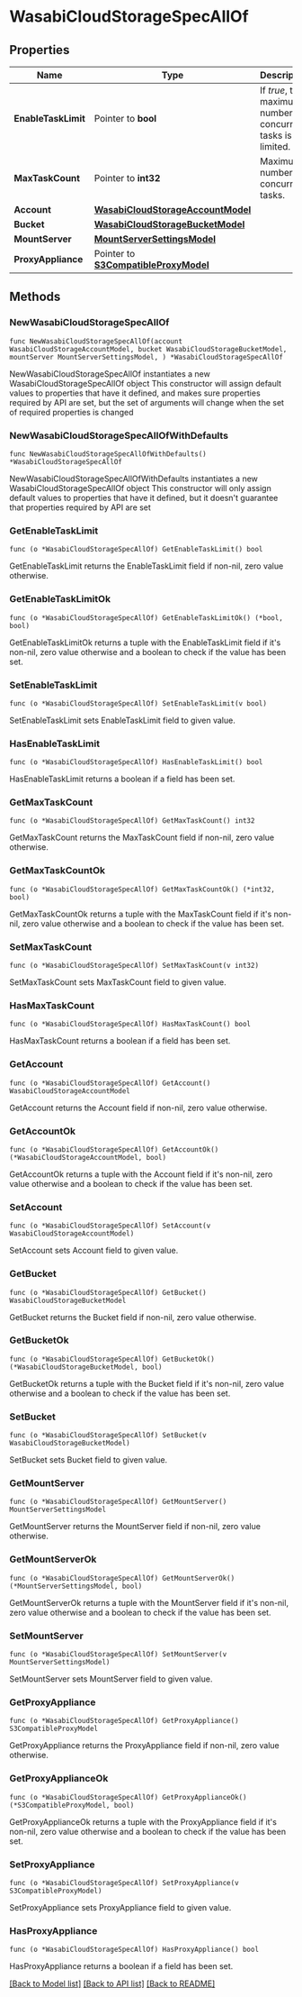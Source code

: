 # WasabiCloudStorageSpecAllOf

## Properties

Name | Type | Description | Notes
------------ | ------------- | ------------- | -------------
**EnableTaskLimit** | Pointer to **bool** | If *true*, the maximum number of concurrent tasks is limited. | [optional] 
**MaxTaskCount** | Pointer to **int32** | Maximum number of concurrent tasks. | [optional] 
**Account** | [**WasabiCloudStorageAccountModel**](WasabiCloudStorageAccountModel.md) |  | 
**Bucket** | [**WasabiCloudStorageBucketModel**](WasabiCloudStorageBucketModel.md) |  | 
**MountServer** | [**MountServerSettingsModel**](MountServerSettingsModel.md) |  | 
**ProxyAppliance** | Pointer to [**S3CompatibleProxyModel**](S3CompatibleProxyModel.md) |  | [optional] 

## Methods

### NewWasabiCloudStorageSpecAllOf

`func NewWasabiCloudStorageSpecAllOf(account WasabiCloudStorageAccountModel, bucket WasabiCloudStorageBucketModel, mountServer MountServerSettingsModel, ) *WasabiCloudStorageSpecAllOf`

NewWasabiCloudStorageSpecAllOf instantiates a new WasabiCloudStorageSpecAllOf object
This constructor will assign default values to properties that have it defined,
and makes sure properties required by API are set, but the set of arguments
will change when the set of required properties is changed

### NewWasabiCloudStorageSpecAllOfWithDefaults

`func NewWasabiCloudStorageSpecAllOfWithDefaults() *WasabiCloudStorageSpecAllOf`

NewWasabiCloudStorageSpecAllOfWithDefaults instantiates a new WasabiCloudStorageSpecAllOf object
This constructor will only assign default values to properties that have it defined,
but it doesn't guarantee that properties required by API are set

### GetEnableTaskLimit

`func (o *WasabiCloudStorageSpecAllOf) GetEnableTaskLimit() bool`

GetEnableTaskLimit returns the EnableTaskLimit field if non-nil, zero value otherwise.

### GetEnableTaskLimitOk

`func (o *WasabiCloudStorageSpecAllOf) GetEnableTaskLimitOk() (*bool, bool)`

GetEnableTaskLimitOk returns a tuple with the EnableTaskLimit field if it's non-nil, zero value otherwise
and a boolean to check if the value has been set.

### SetEnableTaskLimit

`func (o *WasabiCloudStorageSpecAllOf) SetEnableTaskLimit(v bool)`

SetEnableTaskLimit sets EnableTaskLimit field to given value.

### HasEnableTaskLimit

`func (o *WasabiCloudStorageSpecAllOf) HasEnableTaskLimit() bool`

HasEnableTaskLimit returns a boolean if a field has been set.

### GetMaxTaskCount

`func (o *WasabiCloudStorageSpecAllOf) GetMaxTaskCount() int32`

GetMaxTaskCount returns the MaxTaskCount field if non-nil, zero value otherwise.

### GetMaxTaskCountOk

`func (o *WasabiCloudStorageSpecAllOf) GetMaxTaskCountOk() (*int32, bool)`

GetMaxTaskCountOk returns a tuple with the MaxTaskCount field if it's non-nil, zero value otherwise
and a boolean to check if the value has been set.

### SetMaxTaskCount

`func (o *WasabiCloudStorageSpecAllOf) SetMaxTaskCount(v int32)`

SetMaxTaskCount sets MaxTaskCount field to given value.

### HasMaxTaskCount

`func (o *WasabiCloudStorageSpecAllOf) HasMaxTaskCount() bool`

HasMaxTaskCount returns a boolean if a field has been set.

### GetAccount

`func (o *WasabiCloudStorageSpecAllOf) GetAccount() WasabiCloudStorageAccountModel`

GetAccount returns the Account field if non-nil, zero value otherwise.

### GetAccountOk

`func (o *WasabiCloudStorageSpecAllOf) GetAccountOk() (*WasabiCloudStorageAccountModel, bool)`

GetAccountOk returns a tuple with the Account field if it's non-nil, zero value otherwise
and a boolean to check if the value has been set.

### SetAccount

`func (o *WasabiCloudStorageSpecAllOf) SetAccount(v WasabiCloudStorageAccountModel)`

SetAccount sets Account field to given value.


### GetBucket

`func (o *WasabiCloudStorageSpecAllOf) GetBucket() WasabiCloudStorageBucketModel`

GetBucket returns the Bucket field if non-nil, zero value otherwise.

### GetBucketOk

`func (o *WasabiCloudStorageSpecAllOf) GetBucketOk() (*WasabiCloudStorageBucketModel, bool)`

GetBucketOk returns a tuple with the Bucket field if it's non-nil, zero value otherwise
and a boolean to check if the value has been set.

### SetBucket

`func (o *WasabiCloudStorageSpecAllOf) SetBucket(v WasabiCloudStorageBucketModel)`

SetBucket sets Bucket field to given value.


### GetMountServer

`func (o *WasabiCloudStorageSpecAllOf) GetMountServer() MountServerSettingsModel`

GetMountServer returns the MountServer field if non-nil, zero value otherwise.

### GetMountServerOk

`func (o *WasabiCloudStorageSpecAllOf) GetMountServerOk() (*MountServerSettingsModel, bool)`

GetMountServerOk returns a tuple with the MountServer field if it's non-nil, zero value otherwise
and a boolean to check if the value has been set.

### SetMountServer

`func (o *WasabiCloudStorageSpecAllOf) SetMountServer(v MountServerSettingsModel)`

SetMountServer sets MountServer field to given value.


### GetProxyAppliance

`func (o *WasabiCloudStorageSpecAllOf) GetProxyAppliance() S3CompatibleProxyModel`

GetProxyAppliance returns the ProxyAppliance field if non-nil, zero value otherwise.

### GetProxyApplianceOk

`func (o *WasabiCloudStorageSpecAllOf) GetProxyApplianceOk() (*S3CompatibleProxyModel, bool)`

GetProxyApplianceOk returns a tuple with the ProxyAppliance field if it's non-nil, zero value otherwise
and a boolean to check if the value has been set.

### SetProxyAppliance

`func (o *WasabiCloudStorageSpecAllOf) SetProxyAppliance(v S3CompatibleProxyModel)`

SetProxyAppliance sets ProxyAppliance field to given value.

### HasProxyAppliance

`func (o *WasabiCloudStorageSpecAllOf) HasProxyAppliance() bool`

HasProxyAppliance returns a boolean if a field has been set.


[[Back to Model list]](../README.md#documentation-for-models) [[Back to API list]](../README.md#documentation-for-api-endpoints) [[Back to README]](../README.md)


